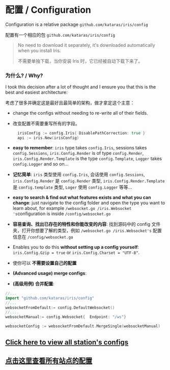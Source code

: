 # 配置 / Configuration

Configuration is a relative package `github.com/kataras/iris/config`

配置有一个相应的包 `github.com/kataras/iris/config`

> No need to download it separately, it's downloaded automatically when you install Iris.
> 
> 不需要单独下载，当你安装 Iris 时，它已经被自动下载下来了。

### 为什么? / Why?

I took this decision after a lot of thought and I ensure you that this is the best and easiest
architecture:

考虑了很多并确定这是最好且最简单的架构，做才拿定这个主意：

* change the configs without needing to re-write all of their fields.

* 改变配置不需要重写所有的字段。

  ```go
    irisConfig := config.Iris{ DisablePathCorrection: true }
    api := iris.New(irisConfig)
  ```

* **easy to remember**: `iris` type takes `config.Iris`, sessions takes `config.Sessions`, `iris.Config.Render` is of type `config.Render`, `iris.Config.Render.Template` is the type `config.Template`, `Logger` takes `config.Logger` and so on...

* **记忆简单**: `iris` 类型使用 `config.Iris`, 会话使用 `config.Sessions`, `iris.Config.Render` 是 `config.Render` 类型, `iris.Config.Render.Template` 是 `config.template` 类型, `Loger` 使用 `config.Logger` 等等...

* **easy to search & find out what features exists and what you can change**: just navigate to the config folder and open the type you want to learn about, for example `/websocket.go /iris.Websocket 's`configuration is inside `/config/websocket.go`

* **容易查询、找出已存在的特性和你能改变的内容**: 找到源码中的 config 文件夹，打开你想要了解的类型，例如 `/websocket.go /iris.Websocket's` 配置信息在 `/config/websocket.go`

* Enables you to do this **without setting up a config yourself**: `iris.Config.Gzip = true` or `iris.Config.Charset = "UTF-8"`.

* 使你可以 **不需要设置自己的配置**

* **\(Advanced usage\) merge configs**:

* **\(高级用例\) 合并配置**:


```go
//...
import "github.com/kataras/iris/config"
//...
websocketFromDefault:= config.DefaultWebsocket()
//....
websocketManual:= config.Websocket{  Endpoint: "/ws"}

websocketConfig := websocketFromDefault.MergeSingle(websocketManual)

```

## [Click here to view all station's configs](https://github.com/kataras/iris/tree/master/config)

## [点击这里查看所有站点的配置](https://github.com/kataras/iris/tree/master/config)

